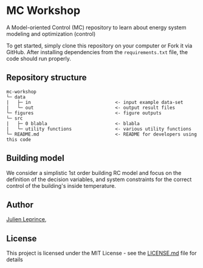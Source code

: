 # MC Workshop

A Model-oriented Control (MC) repository to learn about energy system modeling and optimization (control)

To get started, simply clone this repository on your computer or Fork it via GitHub. After installing dependencies from  the `requirements.txt` file, the code should run properly.

## Repository structure
```
mc-workshop
└─ data
|   ├─ in                               <- input example data-set
|   └─ out                              <- output result files
└─ figures                              <- figure outputs
└─ src
|   ├─ 0 blabla                         <- blabla
|   └─ utility functions                <- various utility functions
└─ README.md                            <- README for developers using this code
```


## Building model
We consider a simplistic 1st order building RC model and focus on the definition of the decision variables, and system constraints for the correct control of the building's inside temperature.



## Author
[Julien Leprince](https://github.com/JulienLeprince),


## License

This project is licensed under the MIT License - see the [LICENSE.md](LICENSE.md) file for details